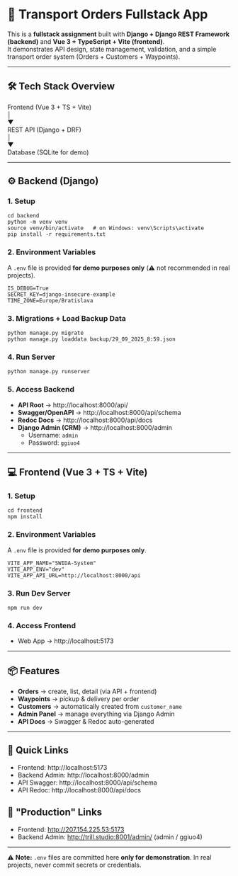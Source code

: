 # 🚚 Transport Orders Fullstack App  

This is a **fullstack assignment** built with **Django + Django REST Framework (backend)** and **Vue 3 + TypeScript + Vite (frontend)**.  
It demonstrates API design, state management, validation, and a simple transport order system (Orders + Customers + Waypoints).  

---

## 🛠 Tech Stack Overview  

Frontend (Vue 3 + TS + Vite)  
        │  
        ▼  
REST API (Django + DRF)  
        │  
        ▼  
Database (SQLite for demo)  

---

## ⚙️ Backend (Django)

### 1. Setup  
```
cd backend  
python -m venv venv  
source venv/bin/activate   # on Windows: venv\Scripts\activate  
pip install -r requirements.txt
```

### 2. Environment Variables  
A `.env` file is provided **for demo purposes only** (⚠️ not recommended in real projects).  

```
IS_DEBUG=True  
SECRET_KEY=django-insecure-example  
TIME_ZONE=Europe/Bratislava  
```

### 3. Migrations + Load Backup Data  
```
python manage.py migrate  
python manage.py loaddata backup/29_09_2025_8:59.json
```

### 4. Run Server  
```
python manage.py runserver
```

### 5. Access Backend  
- **API Root** → http://localhost:8000/api/  
- **Swagger/OpenAPI** → http://localhost:8000/api/schema  
- **Redoc Docs** → http://localhost:8000/api/docs  
- **Django Admin (CRM)** → http://localhost:8000/admin  
  - Username: `admin`  
  - Password: `ggiuo4`  

---

## 💻 Frontend (Vue 3 + TS + Vite)

### 1. Setup  
```
cd frontend  
npm install
```

### 2. Environment Variables  
A `.env` file is provided **for demo purposes only**.  

```
VITE_APP_NAME="SWIDA-System"
VITE_APP_ENV="dev"
VITE_APP_API_URL=http://localhost:8000/api
``` 

### 3. Run Dev Server  
```
npm run dev
```

### 4. Access Frontend  
- Web App → http://localhost:5173  

---

## 📦 Features

- **Orders** → create, list, detail (via API + frontend)  
- **Waypoints** → pickup & delivery per order  
- **Customers** → automatically created from `customer_name`  
- **Admin Panel** → manage everything via Django Admin  
- **API Docs** → Swagger & Redoc auto-generated  

---

## 🚀 Quick Links
- Frontend: http://localhost:5173  
- Backend Admin: http://localhost:8000/admin  
- API Swagger: http://localhost:8000/api/schema  
- API Redoc: http://localhost:8000/api/docs

## 🚀 "Production" Links
- Frontend: http://207.154.225.53:5173
- Backend Admin: http://trill.studio:8001/admin/
  (admin / ggiuo4) 

---

⚠️ **Note:** `.env` files are committed here **only for demonstration**. In real projects, never commit secrets or credentials.  

